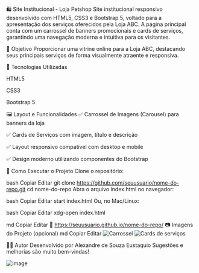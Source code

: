 🛍️ Site Institucional - Loja Petshop
Site institucional responsivo desenvolvido com HTML5, CSS3 e Bootstrap 5, voltado para a apresentação dos serviços oferecidos pela Loja ABC. A página principal conta com um carrossel de banners promocionais e cards de serviços, garantindo uma navegação moderna e intuitiva para os visitantes.

🎯 Objetivo
Proporcionar uma vitrine online para a Loja ABC, destacando seus principais serviços de forma visualmente atraente e responsiva.

🧰 Tecnologias Utilizadas

HTML5

CSS3

Bootstrap 5

🖼️ Layout e Funcionalidades
✅ Carrossel de Imagens (Carousel) para banners da loja

✅ Cards de Serviços com imagem, título e descrição

✅ Layout responsivo compatível com desktop e mobile

✅ Design moderno utilizando componentes do Bootstrap

🔧 Como Executar o Projeto
Clone o repositório:

bash
Copiar
Editar
git clone https://github.com/seuusuario/nome-do-repo.git
cd nome-do-repo
Abra o arquivo index.html no navegador:

bash
Copiar
Editar
start index.html
Ou, no Mac/Linux:

bash
Copiar
Editar
xdg-open index.html

md
Copiar
Editar
🔗 https://seuusuario.github.io/nome-do-repo/
📷 Imagens do Projeto (opcional)
md
Copiar
Editar
![Carrossel](docs/img/carrossel.png)
![Cards de serviços](docs/img/cards.png)

👨‍💻 Autor
Desenvolvido por Alexandre de Souza Eustaquio
Sugestões e melhorias são muito bem-vindas!

![image](https://github.com/user-attachments/assets/4a6d9352-a0d9-4dbb-b88e-73f5b31a7eb4)
